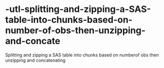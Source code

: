 # -utl-splitting-and-zipping-a-SAS-table-into-chunks-based-on-number-of-obs-then-unzipping-and-concate
Splitting and zipping a SAS table into chunks based on numberof obs then unzipping and concatenating
